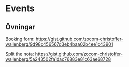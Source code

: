# Events

## Övningar

Booking form: https://gist.github.com/zocom-christoffer-wallenberg/9d98c456567d3eb4baa02b4ee1c43901

Split the nota: https://gist.github.com/zocom-christoffer-wallenberg/5a243502fa1dac76883e81c63ae68728
